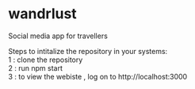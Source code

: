 # wandrlust
Social media app for travellers

Steps to intitalize the repository in your systems: <br>
 1 : clone the repository <br>
 2 : run npm start<br>
 3 : to view the webiste , log on to http://localhost:3000<br>
